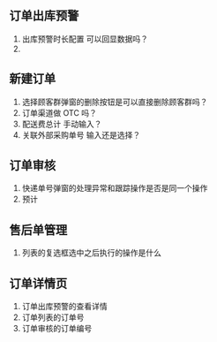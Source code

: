 ## 订单出库预警

1. 出库预警时长配置 可以回显数据吗？
2. 

## 新建订单

1. 选择顾客群弹窗的删除按钮是可以直接删除顾客群吗？
2. 订单渠道做 OTC 吗？
3. 配送费总计 手动输入？
4. 关联外部采购单号  输入还是选择？

## 订单审核

1. 快递单号弹窗的处理异常和跟踪操作是否是同一个操作
2. 预计

## 售后单管理

1. 列表的复选框选中之后执行的操作是什么





## 订单详情页

1. 订单出库预警的查看详情
2. 订单列表的订单号
3. 订单审核的订单编号